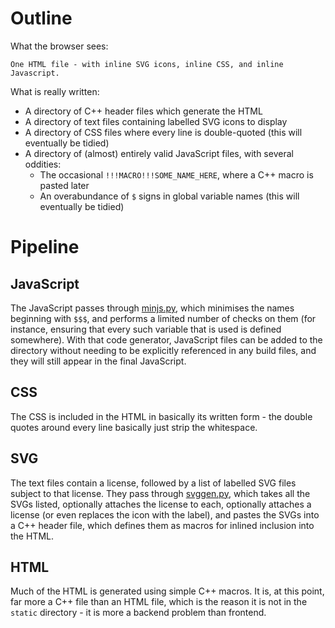 # Outline

What the browser sees:

	One HTML file - with inline SVG icons, inline CSS, and inline Javascript.

What is really written:

* A directory of C++ header files which generate the HTML
* A directory of text files containing labelled SVG icons to display
* A directory of CSS files where every line is double-quoted (this will eventually be tidied)
* A directory of (almost) entirely valid JavaScript files, with several oddities:
  * The occasional `!!!MACRO!!!SOME_NAME_HERE`, where a C++ macro is pasted later
  * An overabundance of `$` signs in global variable names (this will eventually be tidied)

# Pipeline

## JavaScript

The JavaScript passes through [minjs.py](server/scripts/minjs.py), which minimises the names beginning with `$$$`, and performs a limited number of checks on them (for instance, ensuring that every such variable that is used is defined somewhere). With that code generator, JavaScript files can be added to the directory without needing to be explicitly referenced in any build files, and they will still appear in the final JavaScript.

## CSS

The CSS is included in the HTML in basically its written form - the double quotes around every line basically just strip the whitespace.

## SVG

The text files contain a license, followed by a list of labelled SVG files subject to that license. They pass through [svggen.py](server/scripts/svggen.py), which takes all the SVGs listed, optionally attaches the license to each, optionally attaches a license (or even replaces the icon with the label), and pastes the SVGs into a C++ header file, which defines them as macros for inlined inclusion into the HTML.

## HTML

Much of the HTML is generated using simple C++ macros. It is, at this point, far more a C++ file than an HTML file, which is the reason it is not in the `static` directory - it is more a backend problem than frontend.
